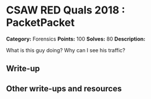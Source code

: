 
# CSAW RED Quals 2018 : PacketPacket

**Category:** Forensics
**Points:** 100
**Solves:** 80
**Description:**

What is this guy doing? Why can I see his traffic?

## Write-up

## Other write-ups and resources


